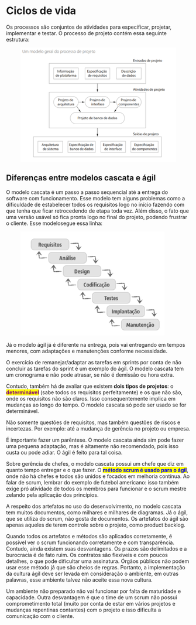 # Ciclos de vida

Os processos são conjuntos de atividades para especificar, projetar, implementar e testar. O processo de projeto contém essa seguinte estrutura:

<figure><img src="../../.gitbook/assets/modelo geral do processo de projeto.png" alt=""><figcaption></figcaption></figure>

## Diferenças entre modelos cascata e ágil

O modelo cascata é um passo a passo sequencial até a entrega do software com funcionamento. Esse modelo tem alguns problemas como a dificuldade de estabelecer todos os requisitos logo no início fazendo com que tenha que ficar retrocedendo de etapa toda vez. Além disso, o fato que uma versão usável só fica pronta logo no final do projeto, podendo frustrar o cliente. Esse modelosegue essa linha:

<figure><img src="../../.gitbook/assets/modelo cascata.png" alt=""><figcaption></figcaption></figure>

Já o modelo ágil já é diferente na entrega, pois vai entregando em tempos menores, com adaptações e manutenções conforme necessidade.

O exercício de remanejar/adaptar as tarefas em sprints por conta de não concluir as tarefas do sprint é um exemplo do ágil. O modelo cascata tem um cronograma e não pode atrasar, se não é demissão ou hora extra.

Contudo, também há de avaliar que existem **dois tipos de projetos**: o <mark style="color:purple;">**determinável**</mark> (sabe todos os requisitos perfeitamente) e os que não são, onde os requisitos não são claros. Isso consequentemente implica em mudanças ao longo do tempo. O modelo cascata só pode ser usado se for determinável.

Não somente questões de requisitos, mas também questões de riscos e incertezas. Por exemplo: até a mudança de gerência no projeto ou empresa.

É importante fazer um parêntese. O modelo cascata ainda sim pode fazer uma pequena adaptação, mas é altamente não recomendado, pois isso custa ou pode adiar. O ágil é feito para tal coisa.

Sobre gerência de chefes, o modelo cascata possui um chefe que diz em quanto tempo entregar e o que fazer. O <mark style="color:blue;">**método scrum é usado para o ágil**</mark>, onde não há chefes e todos são unidos e focados em melhoria contínua. Ao falar de scrum, lembrar do exemplo de futebol americano: isso também exige pró atividade de todos os membros para funcionar e o scrum mestre zelando pela aplicação dos princípios.

A respeito dos artefatos no uso do desenvolvimento, no modelo cascata tem muitos documentos, como milhares e milhares de diagramas. Já o ágil, que se utiliza do scrum, não gosta de documentos. Os artefatos do ágil são apenas aqueles de terem controle sobre o projeto, como product backlog.

Quando todos os artefatos e métodos são aplicados corretamente, é possível ver o scrum funcionando corretamente e com transparência. Contudo, ainda existem suas desvantagens. Os prazos são delimitados e a burocracia é de fato ruim. Os contratos são flexíveis e com poucos detalhes, o que pode dificultar uma assinatura. Órgãos públicos não podem usar esse método já que são cheios de regras. Portanto, a implementação da cultura ágil deve ser levada em consideração o ambiente, em outras palavras, esse ambiente talvez não aceite essa nova cultura.

Um ambiente não preparado não vai funcionar por falta de maturidade e capacidade. Outra desvantagem é que o time de um scrum não possui comprometimento total (muito por conta de estar em vários projetos e mudanças repentinas contantes) com o projeto e isso dificulta a comunicação com o cliente.

